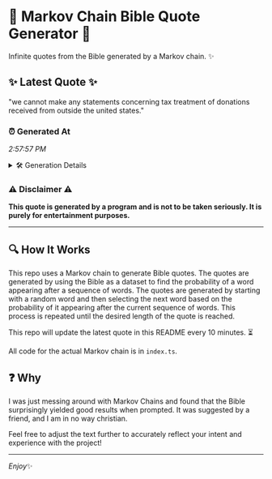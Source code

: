 # 📖 Markov Chain Bible Quote Generator 📖

Infinite quotes from the Bible generated by a Markov chain. ✨

## ✨ Latest Quote ✨
"we cannot make any statements concerning tax treatment of donations received from outside the united states."

### ⏰ Generated At
*2:57:57 PM*

<details>
    <summary>🛠️ Generation Details</summary>
    <p>
        <strong>🌱 Seed:</strong> we<br>
        <strong>🔄 Iterations:</strong> 15<br>
        <strong>📜 Context History:</strong><br>[ we ]: cannot<br>[ we, cannot ]: make<br>[ we, cannot, make ]: any<br>[ we, cannot, make, any ]: statements<br>[ we, cannot, make, any, statements ]: concerning<br>[ we, cannot, make, any, statements, concerning ]: tax<br>[ cannot, make, any, statements, concerning, tax ]: treatment<br>[ make, any, statements, concerning, tax, treatment ]: of<br>[ any, statements, concerning, tax, treatment, of ]: donations<br>[ statements, concerning, tax, treatment, of, donations ]: received<br>[ concerning, tax, treatment, of, donations, received ]: from<br>[ tax, treatment, of, donations, received, from ]: outside<br>[ treatment, of, donations, received, from, outside ]: the<br>[ of, donations, received, from, outside, the ]: united<br>[ donations, received, from, outside, the, united ]: states.<br>
    </p>
</details>

### ⚠️ Disclaimer ⚠️
**This quote is generated by a program and is not to be taken seriously. It is purely for entertainment purposes.**

---

## 🔍 How It Works

This repo uses a Markov chain to generate Bible quotes. The quotes are generated by using the Bible as a dataset to find the probability of a word appearing after a sequence of words. The quotes are generated by starting with a random word and then selecting the next word based on the probability of it appearing after the current sequence of words. This process is repeated until the desired length of the quote is reached.

This repo will update the latest quote in this README every 10 minutes. ⏳

All code for the actual Markov chain is in `index.ts`.

## ❓ Why

I was just messing around with Markov Chains and found that the Bible surprisingly yielded good results when prompted. 
It was suggested by a friend, and I am in no way christian.

Feel free to adjust the text further to accurately reflect your intent and experience with the project!

---

*Enjoy*✨
